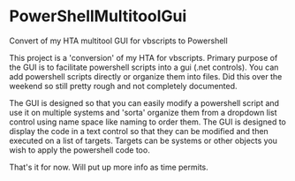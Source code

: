 # PowerShellMultitoolGui
Convert of my HTA multitool GUI for vbscripts to Powershell

This project is a 'conversion' of my HTA for vbscripts.  Primary purpose of the GUI is to facilitate powershell scripts into a gui (.net controls).  You can add powershell scripts directly or organize them into files.  Did this over the weekend so still pretty rough and not completely documented.

The GUI is designed so that you can easily modify a powershell script and use it on multiple systems and 'sorta' organize them from a dropdown list control using name space like naming to order them.  The GUI is designed to display the code in a text control so that they can be modified and then executed on a list of targets.  Targets can be systems or other objects you wish to apply the powershell code too.

That's it for now.  Will put up more info as time permits.
